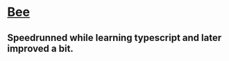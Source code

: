# [Bee](https://beez.netlify.app)
## Speedrunned while learning typescript and later improved a bit.
